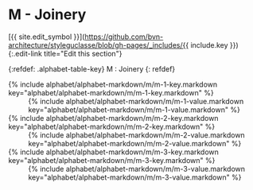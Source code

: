 # M - Joinery
[{{ site.edit_symbol }}](https://github.com/bvn-architecture/styleguclasse/blob/gh-pages/_includes/{{ include.key }}){:.edit-link title="Edit this section"}

{:refdef: .alphabet-table-key}
M
: Joinery
{: refdef}

<dt markdown='block' >
{% include alphabet/alphabet-markdown/m/m-1-key.markdown key="alphabet/alphabet-markdown/m/m-1-key.markdown" %}
</dt>
<dd markdown='1'>
{% include alphabet/alphabet-markdown/m/m-1-value.markdown key="alphabet/alphabet-markdown/m/m-1-value.markdown" %}
</dd>

<dt markdown='block' >
{% include alphabet/alphabet-markdown/m/m-2-key.markdown key="alphabet/alphabet-markdown/m/m-2-key.markdown" %}
</dt>
<dd markdown='1'>
{% include alphabet/alphabet-markdown/m/m-2-value.markdown key="alphabet/alphabet-markdown/m/m-2-value.markdown" %}
</dd>

<dt markdown='block' >
{% include alphabet/alphabet-markdown/m/m-3-key.markdown key="alphabet/alphabet-markdown/m/m-3-key.markdown" %}
</dt>
<dd markdown='1'>
{% include alphabet/alphabet-markdown/m/m-3-value.markdown key="alphabet/alphabet-markdown/m/m-3-value.markdown" %}
</dd>
